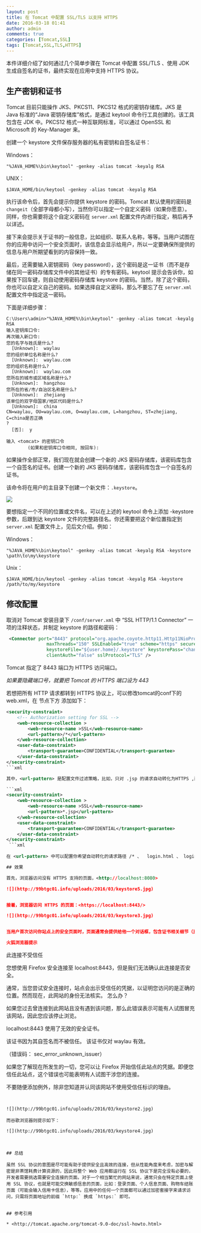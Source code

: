 ```yaml
---
layout: post
title: 在 Tomcat 中配置 SSL/TLS 以支持 HTTPS
date: 2016-03-18 01:41
author: admin
comments: true
categories: [Tomcat,SSL]
tags: [Tomcat,SSL,TLS,HTTPS]
---
```


本件详细介绍了如何通过几个简单步骤在 Tomcat 中配置 SSL/TLS 、使用 JDK 生成自签名的证书，最终实现在应用中支持 HTTPS 协议。

<!-- more -->

## 生产密钥和证书

Tomcat 目前只能操作 JKS、PKCS11、PKCS12 格式的密钥存储库。JKS 是 Java 标准的“Java 密钥存储库”格式，是通过 keytool 命令行工具创建的。该工具包含在 JDK 中。PKCS12 格式一种互联网标准，可以通过 OpenSSL 和 Microsoft 的 Key-Manager 来。

创建一个 keystore 文件保存服务器的私有密钥和自签名证书：

Windows：

	"%JAVA_HOME%\bin\keytool" -genkey -alias tomcat -keyalg RSA

UNIX：

	$JAVA_HOME/bin/keytool -genkey -alias tomcat -keyalg RSA

执行该命令后，首先会提示你提供 keystore 的密码。Tomcat 默认使用的密码是 `changeit`（全部字母都小写），当然你可以指定一个自定义密码（如果你愿意）。同样，你也需要将这个自定义密码在 `server.xml` 配置文件内进行指定，稍后再予以详述。

接下来会提示关于证书的一般信息，比如组织、联系人名称，等等。当用户试图在你的应用中访问一个安全页面时，该信息会显示给用户，所以一定要确保所提供的信息与用户所期望看到的内容保持一致。

最后，还需要输入密钥密码（key password），这个密码是这一证书（而不是存储在同一密码存储库文件中的其他证书）的专有密码。keytool 提示会告诉你，如果按下回车键，则自动使用密码存储库 keystore 的密码。当然，除了这个密码，你也可以自定义自己的密码。如果选择自定义密码，那么不要忘了在 `server.xml` 配置文件中指定这一密码。

下面是详细步骤：

```
C:\Users\admin>"%JAVA_HOME%\bin\keytool" -genkey -alias tomcat -keyalg RSA
输入密钥库口令:
再次输入新口令:
您的名字与姓氏是什么?
  [Unknown]:  waylau
您的组织单位名称是什么?
  [Unknown]:  waylau.com
您的组织名称是什么?
  [Unknown]:  waylau.com
您所在的城市或区域名称是什么?
  [Unknown]:  hangzhou
您所在的省/市/自治区名称是什么?
  [Unknown]:  zhejiang
该单位的双字母国家/地区代码是什么?
  [Unknown]:  china
CN=waylau, OU=waylau.com, O=waylau.com, L=hangzhou, ST=zhejiang, C=china是否正确
?
  [否]:  y

输入 <tomcat> 的密钥口令
        (如果和密钥库口令相同, 按回车):

```

如果操作全部正常，我们现在就会创建一个新的 JKS 密码存储库，该密码库包含一个自签名的证书。创建一个新的 JKS 密码存储库，该密码库包含一个自签名的证书。

该命令将在用户的主目录下创建一个新文件：`.keystore`。

![](http://99btgc01.info/uploads/2016/03/keystore.jpg)

要想指定一个不同的位置或文件名，可以在上述的 keytool 命令上添加 -keystore 参数，后跟到达 keystore 文件的完整路径名。你还需要把这个新位置指定到 `server.xml` 配置文件上，见后文介绍。例如：

Windows：

	"%JAVA_HOME%\bin\keytool" -genkey -alias tomcat -keyalg RSA -keystore \path\to\my\keystore
  
Unix：

	$JAVA_HOME/bin/keytool -genkey -alias tomcat -keyalg RSA -keystore /path/to/my/keystore    
  
  
## 修改配置

取消对 Tomcat 安装目录下 `/conf/server.xml` 中 “SSL HTTP/1.1 Connector” 一项的注释状态，并制定 keystore 的路径和密码：


```xml
 <Connector port="8443" protocol="org.apache.coyote.http11.Http11NioProtocol"
               maxThreads="150" SSLEnabled="true" scheme="https" secure="true"
			   keystoreFile="${user.home}/.keystore" keystorePass="changeit"
               clientAuth="false" sslProtocol="TLS" />
```

Tomcat 指定了 8443 端口为 HTTPS 访问端口。

*如果要隐藏端口号，就要把 Tomcat 的 HTTPS 端口设为 443*

若想把所有 HTTP 请求都转到 HTTPS 协议上，可以修改tomcat的conf下的web.xml，在
   <welcome-file-list> </welcome-file-list> 节点下方 添加如下：

```xml
<security-constraint>  
	<!-- Authorization setting for SSL --> 
	<web-resource-collection >  
		<web-resource-name >SSL</web-resource-name>  
		<url-pattern>/*</url-pattern>  
	</web-resource-collection>  
	<user-data-constraint>  
		<transport-guarantee>CONFIDENTIAL</transport-guarantee>  
	</user-data-constraint>  
</security-constraint>
```xml

其中，<url-pattern> 是配置文件过滤策略，比如，只对 .jsp 的请求自动转化为HTTPS ,配置如下：

```xml
<security-constraint>  
	<web-resource-collection >  
		<web-resource-name >SSL</web-resource-name>  
		<url-pattern>*.jsp</url-pattern>  
	</web-resource-collection>  
	<user-data-constraint>  
		<transport-guarantee>CONFIDENTIAL</transport-guarantee>  
	</user-data-constraint>  
</security-constraint>
 ```xml
 
在 <url-pattern> 中可以配置你希望自动转化的请求路径 /* 、  login.html 、 login.jsp 等等。

## 效果

首先，浏览器访问没有 HTTPS 支持的页面，<http://localhost:8080>

![](http://99btgc01.info/uploads/2016/03/keystore5.jpg)


接着，浏览器访问 HTTPS 的页面：<https://localhost:8443/>

![](http://99btgc01.info/uploads/2016/03/keystore3.jpg)


当用户首次访问你站点上的安全页面时，页面通常会提供给他一个对话框，包含证书相关细节（比如组织及联系方式等），并且询问他是否愿意承认该证书为有效证书，然后再进行下一步的事务。一些浏览器可能会提供一个选项，允许永远承认给出的证书的有效性，这样就不会在用户每次访问站点时打扰他们了。但有些浏览器不会提供这种选项。一旦用户承认了证书的有效性，那么在整个的浏览器会话期间，证书都被认为是有效的。

火狐浏览器提示

```
此连接不受信任

您想使用 Firefox 安全连接至 localhost:8443，但是我们无法确认此连接是否安全。

通常，当您尝试安全连接时，站点会出示受信任的凭据，以证明您访问的是正确的位置。然而现在，此网站的身份无法核实。
怎么办？

如果您过去曾连接到此网站且没有遇到该问题，那么此错误表示可能有人试图冒充该网站，因此您应该停止浏览。

localhost:8443 使用了无效的安全证书。

该证书因为其自签名而不被信任。
该证书仅对 waylau 有效。

（错误码： sec_error_unknown_issuer）

如果您了解现在所发生的一切，您可以让 Firefox 开始信任此站点的凭据。即便您信任此站点，这个错误也可能表明有人试图干涉您的连接。

不要随便添加例外，除非您知道并认同该网站不使用受信任标识的理由。
```


![](http://99btgc01.info/uploads/2016/03/keystore2.jpg)

而谷歌浏览器则提示如下：

![](http://99btgc01.info/uploads/2016/03/keystore4.jpg)



## 总结

虽然 SSL 协议的意图是尽可能有助于提供安全且高效的连接，但从性能角度来考虑，加密与解密是非茶馆耗费计算资源的，因此将整个 Web 应用都运行在 SSL 协议下是完全没有必要的，开发者需要挑选需要安全连接的页面。对于一个相当繁忙的网站来说，通常只会在特定页面上使用 SSL 协议，也就是可能交换敏感信息的页面，比如：登录页面、个人信息页面、购物车结账页面（可能会输入信用卡信息），等等。应用中的任何一个页面都可以通过加密套接字来请求访问，只需将页面地址的前缀 `http:` 换成 `https:` 即可。


## 参考引用

* <http://tomcat.apache.org/tomcat-9.0-doc/ssl-howto.html>